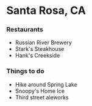 # Santa Rosa, CA

### Restaurants
- Russian River Brewery
- Stark's Steakhouse
- Hank's Creekside

### Things to do
- Hike around Spring Lake
- Snoopy's Home Ice
- Third street aleworks
